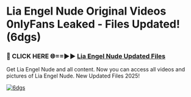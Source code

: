 # Lia Engel Nude Original Videos 0nlyFans Leaked - Files Updated! (6dgs)

<h3>🔴 CLICK HERE 🌐==►► <a href="https://tinyurl.com/52m3yx9h" rel="nofollow">Lia Engel Nude Updated Files</a></h3>

Get Lia Engel Nude and all content. Now you can access all videos and pictures of Lia Engel Nude. New Updated Files 2025!

[![6dgs](https://i.imgur.com/TnHtlc8.gif)](https://tinyurl.com/52m3yx9h)
